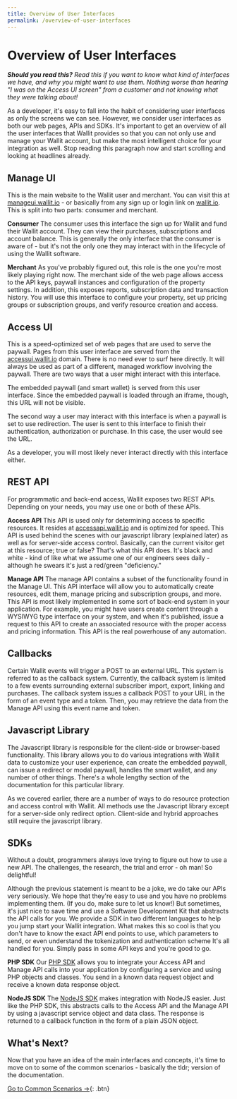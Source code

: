 ```yaml
---
title: Overview of User Interfaces
permalink: /overview-of-user-interfaces
---
```

# Overview of User Interfaces

***Should you read this?** Read this if you want to know what kind of interfaces we have, and why you might want to use
them.  Nothing worse than hearing "I was on the Access UI screen" from a customer and not knowing what they were talking about!*

As a developer, it's easy to fall into the habit of considering user interfaces as only the screens we can see.  However, 
we consider user interfaces as both our web pages, APIs and SDKs. It's important to get an overview of all the user interfaces
that Wallit provides so that you can not only use and manage your Wallit account, but make the most intelligent choice for
your integration as well.  Stop reading this paragraph now and start scrolling and looking at headlines already.

## Manage UI

This is the main website to the Wallit user and merchant.  You can visit this at [manageui.wallit.io](https://manageui.wallit.io) - 
 or basically from any sign up or login link on [wallit.io](https://wallit.io).  This is split into two parts: consumer and merchant.

**Consumer** The consumer uses this interface the sign up for Wallit and fund their Wallit account.  They can view their 
purchases, subscriptions and account balance.  This is generally the only interface that the consumer is aware of - but
it's not the only one they may interact with in the lifecycle of using the Wallit software.

**Merchant** As you've probably figured out, this role is the one you're most likely playing right now.  The merchant side 
of the web page allows access to the API keys, paywall instances and configuration of the property settings.  In addition,
this exposes reports, subscription data and transaction history.  You will use this interface to configure your property,
set up pricing groups or subscription groups, and verify resource creation and access.

## Access UI

This is a speed-optimized set of web pages that are used to serve the paywall.  Pages from this user interface are served 
from the [accessui.wallit.io](https://accessui.wallit.io) domain.  There is no need ever to surf here directly.  It will 
always be used as part of a different, managed workflow involving the paywall.  There are two ways that a user might 
interact with this interface.  

The embedded paywall (and smart wallet) is served from this user interface.  Since the embedded paywall is loaded through an iframe, though,
this URL will not be visible.

The second way a user may interact with this interface is when a paywall is set to use redirection.  The user is sent to
this interface to finish their authentication, authorization or purchase.  In this case, the user would see the URL.

As a developer, you will most likely never interact directly with this interface either.

## REST API

For programmatic and back-end access, Wallit exposes two REST APIs.  Depending on your needs, you may use one or both of
these APIs.

**Access API** This API is used only for determining access to specific resources. It resides at [accessapi.wallit.io](https://accessapi.wallit.io) and 
is optimized for speed.  This API is used behind the scenes with our javascript library (explained later) as well as for 
server-side access control.  Basically, can the current visitor get at this resource; true or false?  That's what this API does. It's 
black and white - kind of like what we assume one of our engineers sees daily - although he swears it's just a red/green "deficiency."

**Manage API** The manage API contains a subset of the functionality found in the Manage UI.  This API interface will 
allow you to automatically create resources, edit them, manage pricing and subscription groups, and more.  This API is
most likely implemented in some sort of back-end system in your application.  For example, you might have users create
content through a WYSIWYG type interface on your system, and when it's published, issue a request to this API to create 
an associated resource with the proper access and pricing information.  This API is the real powerhouse of any automation.

## Callbacks

Certain Wallit events will trigger a POST to an external URL.  This system is referred to as the callback system.  Currently,
the callback system is limited to a few events surrounding external subscriber import, export, linking and purchases.  The 
callback system issues a callback POST to your URL in the form of an event type and a token.  Then, you may retrieve the data
from the Manage API using this event name and token.  

## Javascript Library

The Javascript library is responsible for the client-side or browser-based functionality.  This library allows you to do various
integrations with Wallit data to customize your user experience, can create the embedded paywall, can issue a redirect or modal
paywall, handles the smart wallet, and any number of other things.  There's a whole lengthy section of the documentation for
this particular library.

As we covered earlier, there are a number of ways to do resource protection and access control with Wallit.  All methods use
the Javascript library except for a server-side only redirect option.  Client-side and hybrid approaches still require the 
javascript library.  

## SDKs

Without a doubt, programmers always love trying to figure out how to use a new API.  The challenges, the research, the
trial and error - oh man!  So delightful!

Although the previous statement is meant to be a joke, we do take our APIs very seriously.  We hope that they're easy to use 
and you have no problems implementing them.  (If you do, make sure to let us know!)  But sometimes, it's just nice to 
save time and use a Software Development Kit that abstracts the API calls for you.  We provide a SDK in two different languages
to help you jump start your Wallit integration.  What makes this so cool is that you don't have to know the exact API 
end points to use, which parameters to send, or even understand the tokenization and authentication scheme  It's all handled
for you.  Simply pass in some API keys and you're good to go.

**PHP SDK** Our [PHP SDK](https://github.com/wallit/wallit-php-api) allows you to integrate your Access API and Manage API
calls into your application by configuring a service and using PHP objects and classes.  You send in a known data request object
and receive a known data response object.

**NodeJS SDK** The [NodeJS SDK](https://github.com/nodejs) makes integration with NodeJS easier.  Just like the PHP SDK, this
abstracts calls to the Access API and the Manage API by using a javascript service object and data class.  The response is
returned to a callback function in the form of a plain JSON object.

## What's Next?

Now that you have an idea of the main interfaces and concepts, it's time to move on to some of the common scenarios - basically
the tldr; version of the documentation.

[Go to Common Scenarios →]({{site.baseurl}}/common-scenarios){: .btn}

